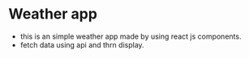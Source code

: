 # Weather app

- this is an simple weather app made by using react js components.
- fetch data using api and thrn display.
